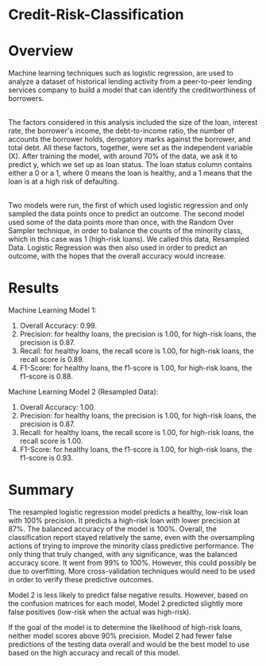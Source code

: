 # Credit-Risk-Classification

# Overview
Machine learning techniques such as logistic regression, are used to analyze a dataset of historical lending activity from a peer-to-peer lending services company to build a model that can identify the creditworthiness of borrowers.<br><br>

   The factors considered in this analysis included the size of the loan, interest rate, the borrower's income, the debt-to-income ratio, the number of accounts the borrower holds, derogatory marks against the borrower, and total debt. All these factors, together, were set as the independent variable (X). After training the model, with around 70% of the data, we ask it to predict y, which we set up as loan status. The loan status column contains either a 0 or a 1, where 0 means the loan is healthy, and a 1 means that the loan is at a high risk of defaulting. <br><br>

   Two models were run, the first of which used logistic regression and only sampled the data points once to predict an outcome. The second model used some of the data points more than once, with the Random Over Sampler technique, in order to balance the counts of the minority class, which in this case was 1 (high-risk loans). We called this data, Resampled Data. Logistic Regression was then also used in order to predict an outcome, with the hopes that the overall accuracy would increase.


# Results
Machine Learning Model 1:<br>
1. Overall Accuracy: 0.99.
2. Precision: for healthy loans, the precision is 1.00, for high-risk loans, the precision is 0.87.
3. Recall: for healthy loans, the recall score is 1.00, for high-risk loans, the recall score is 0.89.
4. F1-Score: for healthy loans, the f1-score is 1.00, for high-risk loans, the f1-score is 0.88.<br>

   
Machine Learning Model 2 (Resampled Data):<br>
1. Overall Accuracy: 1.00.
2. Precision: for healthy loans, the precision is 1.00, for high-risk loans, the precision is 0.87.
3. Recall: for healthy loans, the recall score is 1.00, for high-risk loans, the recall score is 1.00.
4. F1-Score: for healthy loans, the f1-score is 1.00, for high-risk loans, the f1-score is 0.93.<br>

# Summary
The resampled logistic regression model predicts a healthy, low-risk loan with 100% precision. It predicts a high-risk loan with lower precision at 87%. The balanced accuracy of the model is 100%. Overall, the classification report stayed relatively the same, even with the oversampling actions of trying to improve the minority class predictive performance. The only thing that truly changed, with any significance, was the balanced accuracy score. It went from 99% to 100%. However, this could possibly be due to overfitting. More cross-validation techniques would need to be used in order to verify these predictive outcomes.<br>

Model 2 is less likely to predict false negative results. However, based on the confusion matrices for each model, Model 2 predicted slightly more false positives (low-risk when the actual was high-risk).<br>

If the goal of the model is to determine the likelihood of high-risk loans, neither model scores above 90% precision. Model 2 had fewer false predictions of the testing data overall and would be the best model to use based on the high accuracy and recall of this model.
